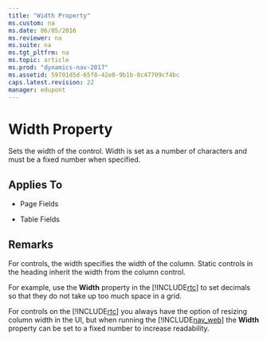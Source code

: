 ```yaml
---
title: "Width Property"
ms.custom: na
ms.date: 06/05/2016
ms.reviewer: na
ms.suite: na
ms.tgt_pltfrm: na
ms.topic: article
ms.prod: "dynamics-nav-2017"
ms.assetid: 59701d5d-65f8-42e8-9b1b-8c47709cf4bc
caps.latest.revision: 22
manager: edupont
---
```

# Width Property
Sets the width of the control. Width is set as a number of characters and must be a fixed number when specified.  
  
## Applies To  
  
-   Page Fields  
  
-   Table Fields  
  
## Remarks  
 For controls, the width specifies the width of the column. Static controls in the heading inherit the width from the column control.  
  
 For example, use the **Width** property in the [!INCLUDE[rtc](includes/rtc_md.md)] to set decimals so that they do not take up too much space in a grid.  
  
 For controls on the [!INCLUDE[rtc](includes/rtc_md.md)] you always have the option of resizing column width in the UI, but when running the [!INCLUDE[nav_web](includes/nav_web_md.md)] the **Width** property can be set to a fixed number to increase readability.